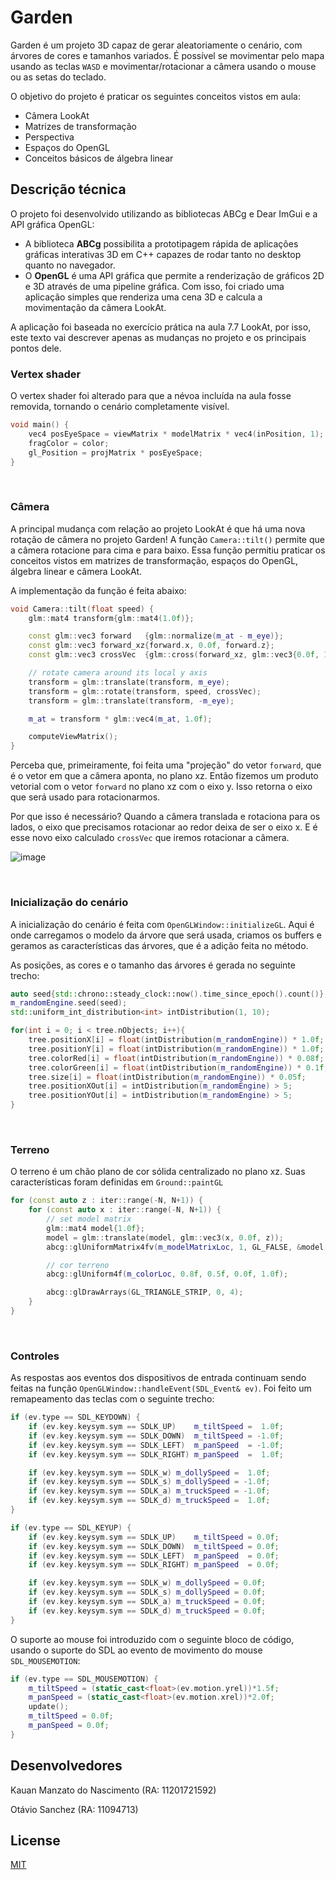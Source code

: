 # Garden

Garden é um projeto 3D capaz de gerar aleatoriamente o cenário, com árvores de cores e tamanhos variados. É possível se movimentar pelo mapa usando as teclas `WASD` e movimentar/rotacionar a câmera usando o mouse ou as setas do teclado.

O objetivo do projeto é praticar os seguintes conceitos vistos em aula:
- Câmera LookAt
- Matrizes de transformação
- Perspectiva
- Espaços do OpenGL
- Conceitos básicos de álgebra linear



## Descrição técnica

O projeto foi desenvolvido utilizando as bibliotecas ABCg e Dear ImGui e a API gráfica OpenGL:
- A biblioteca **ABCg** possibilita a prototipagem rápida de aplicações gráficas interativas 3D em C++ capazes de rodar tanto no desktop quanto no navegador.
- O **OpenGL** é uma API gráfica que permite a renderização de gráficos 2D e 3D através de uma pipeline gráfica.
Com isso, foi criado uma aplicação simples que renderiza uma cena 3D e calcula a movimentação da câmera LookAt.

A aplicação foi baseada no exercício prática na aula 7.7 LookAt, por isso, este texto vai descrever apenas as mudanças no projeto e os principais pontos dele.


### Vertex shader
O vertex shader foi alterado para que a névoa incluída na aula fosse removida, tornando o cenário completamente visível.
``` c++
void main() {
	vec4 posEyeSpace = viewMatrix * modelMatrix * vec4(inPosition, 1);
	fragColor = color;
	gl_Position = projMatrix * posEyeSpace;
}
```

<br>

### Câmera
A principal mudança com relação ao projeto LookAt é que há uma nova rotação de câmera no projeto Garden! A função `Camera::tilt()` permite que a câmera rotacione para cima e para baixo. Essa função permitiu praticar os conceitos vistos em matrizes de transformação, espaços do OpenGL, álgebra linear e câmera LookAt.

A implementação da função é feita abaixo:
``` C++
void Camera::tilt(float speed) {
	glm::mat4 transform{glm::mat4(1.0f)};

	const glm::vec3 forward   {glm::normalize(m_at - m_eye)};
	const glm::vec3 forward_xz{forward.x, 0.0f, forward.z};
	const glm::vec3 crossVec  {glm::cross(forward_xz, glm::vec3{0.0f, 1.0f, 0.0f})};

	// rotate camera around its local y axis
	transform = glm::translate(transform, m_eye);
	transform = glm::rotate(transform, speed, crossVec);
	transform = glm::translate(transform, -m_eye);

	m_at = transform * glm::vec4(m_at, 1.0f);

	computeViewMatrix();
}
```

Perceba que, primeiramente, foi feita uma "projeção" do vetor ```forward```, que é o vetor em que a câmera aponta, no plano xz. Então fizemos um produto vetorial com o vetor ```forward``` no plano xz com o eixo y. Isso retorna o eixo que será usado para rotacionarmos.

Por que isso é necessário? Quando a câmera translada e rotaciona para os lados, o eixo que precisamos rotacionar ao redor deixa de ser o eixo x. E é esse novo eixo calculado ```crossVec``` que iremos rotacionar a câmera.

![image](https://user-images.githubusercontent.com/23441506/142777755-5524ed8f-bc15-4047-9eac-6482592493bc.png)


<br>


### Inicialização do cenário
A inicialização do cenário é feita com ```OpenGLWindow::initializeGL```. Aqui é onde carregamos o modelo da árvore que será usada, criamos os buffers e geramos as características das árvores, que é a adição feita no método.

As posições, as cores e o tamanho das árvores é gerada no seguinte trecho:
``` C++
auto seed{std::chrono::steady_clock::now().time_since_epoch().count()};
m_randomEngine.seed(seed);
std::uniform_int_distribution<int> intDistribution(1, 10);

for(int i = 0; i < tree.nObjects; i++){		
	tree.positionX[i] = float(intDistribution(m_randomEngine)) * 1.0f;
	tree.positionY[i] = float(intDistribution(m_randomEngine)) * 1.0f;
	tree.colorRed[i] = float(intDistribution(m_randomEngine)) * 0.08f;
	tree.colorGreen[i] = float(intDistribution(m_randomEngine)) * 0.1f;
	tree.size[i] = float(intDistribution(m_randomEngine)) * 0.05f;
	tree.positionXOut[i] = intDistribution(m_randomEngine) > 5;
	tree.positionYOut[i] = intDistribution(m_randomEngine) > 5;
}
```


<br>


### Terreno
O terreno é um chão plano de cor sólida centralizado no plano xz. Suas características foram definidas em ```Ground::paintGL```
``` C++
for (const auto z : iter::range(-N, N+1)) {
	for (const auto x : iter::range(-N, N+1)) {
		// set model matrix
		glm::mat4 model{1.0f};
		model = glm::translate(model, glm::vec3(x, 0.0f, z));
		abcg::glUniformMatrix4fv(m_modelMatrixLoc, 1, GL_FALSE, &model[0][0]);

		// cor terreno
		abcg::glUniform4f(m_colorLoc, 0.8f, 0.5f, 0.0f, 1.0f);

		abcg::glDrawArrays(GL_TRIANGLE_STRIP, 0, 4);
	}
}
```

<br>


### Controles
As respostas aos eventos dos dispositivos de entrada continuam sendo feitas na função `OpenGLWindow::handleEvent(SDL_Event& ev)`. Foi feito um remapeamento das teclas com o seguinte trecho:
``` C++
if (ev.type == SDL_KEYDOWN) {
	if (ev.key.keysym.sym == SDLK_UP)    m_tiltSpeed =  1.0f;
	if (ev.key.keysym.sym == SDLK_DOWN)  m_tiltSpeed = -1.0f;
	if (ev.key.keysym.sym == SDLK_LEFT)  m_panSpeed  = -1.0f;
	if (ev.key.keysym.sym == SDLK_RIGHT) m_panSpeed  =  1.0f;

	if (ev.key.keysym.sym == SDLK_w) m_dollySpeed =  1.0f;
	if (ev.key.keysym.sym == SDLK_s) m_dollySpeed = -1.0f;
	if (ev.key.keysym.sym == SDLK_a) m_truckSpeed = -1.0f;
	if (ev.key.keysym.sym == SDLK_d) m_truckSpeed =  1.0f;
}

if (ev.type == SDL_KEYUP) {
	if (ev.key.keysym.sym == SDLK_UP)    m_tiltSpeed = 0.0f;
	if (ev.key.keysym.sym == SDLK_DOWN)  m_tiltSpeed = 0.0f;
	if (ev.key.keysym.sym == SDLK_LEFT)  m_panSpeed  = 0.0f;
	if (ev.key.keysym.sym == SDLK_RIGHT) m_panSpeed  = 0.0f;

	if (ev.key.keysym.sym == SDLK_w) m_dollySpeed = 0.0f;
	if (ev.key.keysym.sym == SDLK_s) m_dollySpeed = 0.0f;
	if (ev.key.keysym.sym == SDLK_a) m_truckSpeed = 0.0f;
	if (ev.key.keysym.sym == SDLK_d) m_truckSpeed = 0.0f;
}
```

O suporte ao mouse foi introduzido com o seguinte bloco de código, usando o suporte do SDL ao evento de movimento do mouse `SDL_MOUSEMOTION`:
``` C++
if (ev.type == SDL_MOUSEMOTION) {
	m_tiltSpeed = (static_cast<float>(ev.motion.yrel))*1.5f;
	m_panSpeed = (static_cast<float>(ev.motion.xrel))*2.0f;
	update();
	m_tiltSpeed = 0.0f;
	m_panSpeed = 0.0f;
}
```

## Desenvolvedores

Kauan Manzato do Nascimento (RA: 11201721592)

Otávio Sanchez (RA: 11094713)

## License

[MIT](https://choosealicense.com/licenses/mit/)
